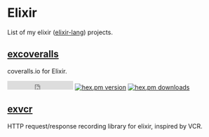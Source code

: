 # Elixir
List of my elixir (<a href="http://elixir-lang.org/" target="_blank">elixir-lang</a>) projects.

## <a href="https://github.com/parroty/excoveralls" target="_blank">excoveralls</a>
coveralls.io for Elixir.<br/>

<iframe src="https://ghbtns.com/github-btn.html?user=parroty&repo=excoveralls&type=star&count=true" frameborder="0" scrolling="0" width="150" height="20" title="GitHub"></iframe>
<a href="https://hex.pm/packages/excoveralls"><img src="https://img.shields.io/hexpm/v/excoveralls.svg" alt="hex.pm version"></a>
<a href="https://hex.pm/packages/excoveralls"><img src="https://img.shields.io/hexpm/dt/excoveralls.svg" alt="hex.pm downloads"></a>

## <a href="https://github.com/parroty/exvcr" target="_blank">exvcr</a>
HTTP request/response recording library for elixir, inspired by VCR.<br/>
